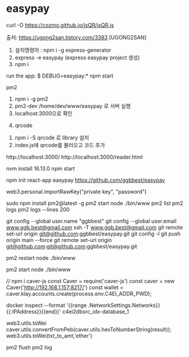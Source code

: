 # easypay
curl -O https://cozmo.github.io/jsQR/jsQR.js

출처: https://ugong2san.tistory.com/3383 [UGONG2SAN]

1) 설치명령어 : npm i -g express-generator
2) express -e easypay (express easypay project 생성)
3) npm i

run the app:
     $ DEBUG=easypay:* npm start

pm2
1) npm i -g pm2
2) pm2-dev /home/dev/www/easypay 로 서버 실행
3) localhost:3000으로 확인

4. qrcode
1) npm i -S qrcode 로 library 설치
2) index.js에 qrcode를 불러오고 코드 추가

http://localhost:3000/
http://localhost:3000/reader.html

nvm install 16.13.0
npm start

npm init react-app easypay
https://github.com/ggbbest/easypay


web3.personal.importRawKey("private key", "password")

sudo npm install pm2@latest -g
pm2 start node ./bin/www
pm2 list
pm2 logs
pm2 logs --lines 200

git config --global user.name "ggbbest"
git config --global user.email www.ggb.best@gmail.com
ssh -T www.ggb.best@gmail.com
git remote set-url origin git@github.com:ggbbest/easypay.git
git config -l
git push origin main --force
git remote set-url origin git@github.com:git@github.com:ggbbest/easypay.git

pm2 restart node ./bin/www

pm2 start node ./bin/www

// npm i caver-js
const Caver = require('caver-js')
const caver = new Caver('http://192.168.1.157:8217/')
const wallet = caver.klay.accounts.create(process.env.C4EI_ADDR_PWD);

docker inspect --format '{{range .NetworkSettings.Networks}}{{.IPAddress}}{{end}}' c4ei2dbsrc_idx-database_1 

web3.utils.toWei
caver.utils.convertFromPeb(caver.utils.hexToNumberString(result));
web3.utils.toWei(txt_to_amt,'ether')

pm2 flush
pm2 log
